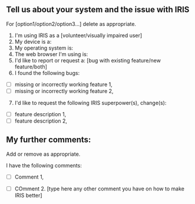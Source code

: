 ## Tell us about your system and the issue with IRIS

For [option1/option2/option3...] delete as appropriate.

1. I'm using IRIS as a [volunteer/visually impaired user]
2. My device is a: 
3. My operating system is: 
4. The web browser I'm using is: 
5. I'd like to report or request a: [bug with existing feature/new feature/both]
6. I found the following bugs:
 - [ ] missing or incorrectly working feature 1,
 - [ ] missing or incorrectly working feature 2,
 7. I'd like to request the following IRIS superpower(s), change(s):
 - [ ] feature description 1,
 - [ ] feature description 2,

## My further comments:

Add or remove as appropriate.

I have the following comments:
- [ ] Comment 1,
- [ ] COmment 2.
[type here any other comment you have on how to make IRIS better]

 